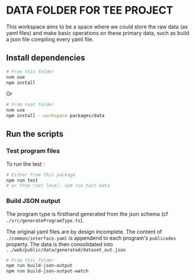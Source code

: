 # DATA FOLDER FOR TEE PROJECT

This workspace aims to be a space where we could store the raw data (as yaml files) and make basic operations on these primary data, such as build a json file compiling every yaml file.

## Install dependencies

```sh
# From this folder
nvm use
npm install
```

Or

```sh
# From root folder
nvm use
npm install --workspace packages/data
```

## Run the scripts

### Test program files

To run the test :

```sh
# Either from this package
npm run test
# or from root level: npm run test-data
```

### Build JSON output

The program type is firsthand generated from the json schema (cf `./src/generateProgramType.ts`).

The original yaml files are by design incomplete. The content of `./common/interface.yaml` is appendend to each program's `publicodes` 
property. The data is then consolidated into 
`../web/public/data/generated/dataset_out.json`

```sh
# From this folder
npm run build-json-output
npm run build-json-output-watch
```
